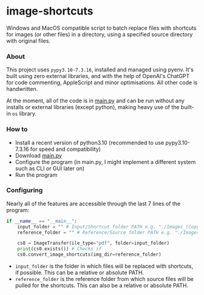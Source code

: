 # image-shortcuts
 Windows and MacOS compatible script to batch replace files with shortcuts for images (or other files) in a directory, using a specified source directory with original files.


### About

This project uses `pypy3.10-7.3.16`, installed and managed using pyenv. It's built using zero external libraries, and with the help of OpenAI's ChatGPT for code commenting, AppleScript and minor optimisations. All other code is handwritten.

At the moment, all of the code is in [main.py](https://github.com/stef-the/image-shortcuts/blob/main/main.py) and can be run without any installs or external libraries (except python), making heavy use of the built-in `os` library.

### How to

- Install a recent version of python3.10 (recommended to use pypy3.10-7.3.16 for speed and compatibility)
- Download [main.py](https://github.com/stef-the/image-shortcuts/blob/main/main.py)
- Configure the program (in main.py, I might implement a different system such as CLI or GUI later on)
- Run the program

### Configuring

Nearly all of the features are accessible through the last 7 lines of the program:

```py
if __name__ == "__main__":
    input_folder = "" # Input/Shortcut folder PATH e.g. "./Images_(Copy)/"
    reference_folder = "" # Reference/Source folder PATH e.g. "./Images/"

    cs0 = ImageTransfer(ile_type="pdf", folder=input_folder)
    print(cs0.exists()) # Checks if
    cs0.convert_image_shortcuts(img_dir=reference_folder)
```

- `input_folder` is the folder in which files will be replaced with shortcuts, if possible. This can be a relative or absolute PATH.
- `reference_folder` is the reference folder from which source files will be pulled for the shortcuts. This can also be a relative or absolute PATH.
